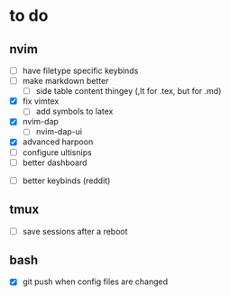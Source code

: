 # to do 

## nvim
- [ ] have filetype specific keybinds
- [ ] make markdown better
    - [ ] side table content thingey (,lt for .tex, but for .md)
- [x] fix vimtex
    - [ ] add symbols to latex
- [x] nvim-dap
    - [ ] nvim-dap-ui  
- [x] advanced harpoon
- [ ] configure ultisnips
- [ ] better dashboard
<!-- - [ ] fix fterm, use something else, need it on the side -->
- [ ] better keybinds (reddit)

## tmux
- [ ] save sessions after a reboot

## bash
- [x] git push when config files are changed
